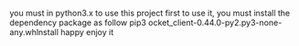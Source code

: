 you must in python3.x to use this project 
first to use it, you must install the dependency package as follow 
pip3 ocket_client-0.44.0-py2.py3-none-any.whlnstall 
happy enjoy it

